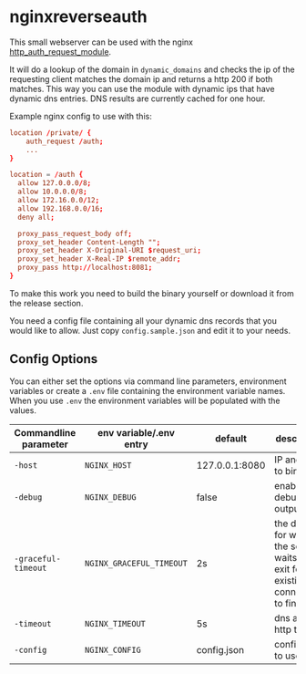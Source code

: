 # nginxreverseauth

This small webserver can be used with the nginx [http_auth_request_module](https://nginx.org/en/docs/http/ngx_http_auth_request_module.html).

It will do a lookup of the domain in `dynamic_domains` and checks the ip of the requesting client matches the domain ip and returns a http 200 if both matches. This way you can use the module with dynamic ips that have dynamic dns entries. DNS results are currently cached for one hour.

Example nginx config to use with this:

```conf
location /private/ {
    auth_request /auth;
    ...
}

location = /auth {
  allow 127.0.0.0/8;
  allow 10.0.0.0/8;
  allow 172.16.0.0/12;
  allow 192.168.0.0/16;
  deny all;

  proxy_pass_request_body off;
  proxy_set_header Content-Length "";
  proxy_set_header X-Original-URI $request_uri;
  proxy_set_header X-Real-IP $remote_addr;
  proxy_pass http://localhost:8081;
}
```

To make this work you need to build the binary yourself or download it from the release section.

You need a config file containing all your dynamic dns records that you would like to allow. Just copy `config.sample.json` and edit it to your needs.

## Config Options

You can either set the options via command line parameters, environment variables or create a `.env` file containing the environment variable names. When you use `.env` the environment variables will be populated with the values.

| Commandline parameter | env variable/.env entry  | default | description |
|---|---|---|---|
| `-host` | `NGINX_HOST` | 127.0.0.1:8080 | IP and Port to bind to |
| `-debug` | `NGINX_DEBUG` | false | enable debug output |
| `-graceful-timeout` | `NGINX_GRACEFUL_TIMEOUT` | 2s | the duration for which the server waits on exit for existing connections to finish |
| `-timeout` | `NGINX_TIMEOUT` | 5s | dns and http timeout |
| `-config` | `NGINX_CONFIG` | config.json | config file to use |
